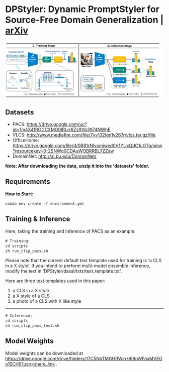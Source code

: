 # DPStyler: Dynamic PromptStyler for Source-Free Domain Generalization | [arXiv](https://arxiv.org/abs/2403.16697#)
![method](./images/method.png)

## Datasets

- PACS: https://drive.google.com/uc?id=1m4X4fROCCXMO0lRLrr6Zz9Vb3974NWhE
- VLCS: http://www.mediafire.com/file/7yv132lgn1v267r/vlcs.tar.gz/file
- OfficeHome:  https://drive.google.com/file/d/0B81rNlvomiwed0V1YUxQdC1uOTg/view?resourcekey=0-2SNWq0CDAuWOBRRBL7ZZsw
- DomainNet:  http://ai.bu.edu/DomainNet/

**Note: After downloading the data, unzip it into the 'datasets' folder.**

## Requirements

**How to Start:**
```shell
conda env create -f environment.yml
```

## Training & Inference 

Here, taking the training and inference of PACS as an example:
```shell
# Training:
cd scripts
sh run_clip_pacs.sh
```
Please note that the current default text template used for training is 'a CLS in a X style'. 
If you intend to perform multi-model ensemble inference, modify the text in 'DPStyler/dassl/txts/text_template.txt'.

Here are three text templates used in this paper:

1. a CLS in a X style
2. a X style of a CLS
3. a photo of a CLS with X like style
---
```shell
# Inference:
cd scripts
sh run_clip_pacs_test.sh
```

## Model Weights
Model weights can be downloaded at https://drive.google.com/drive/folders/17C5NbTMGHRWkrH68nWFoxMVEOo1SCrRl?usp=share_link .

